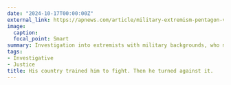 ```yaml
---
date: "2024-10-17T00:00:00Z"
external_link: https://apnews.com/article/military-extremism-pentagon-veterans-terrorism-capitol-riot-jan-6-0c1fdd7b6b761e9c9e8556a9b9e45dc9
image:
  caption: 
  focal_point: Smart
summary: Investigation into extremists with military backgrounds, who make planned attacks more dangerous.
tags:
- Investigative
- Justice
title: His country trained him to fight. Then he turned against it.
---
```

